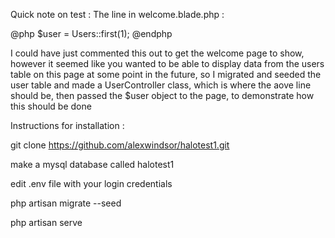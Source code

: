 
Quick note on test :
The line in welcome.blade.php :

@php
    $user = Users::first(1);
@endphp

I could have just commented this out to get the welcome page to show, however it seemed like you wanted to be able to display data from the users table on this page at some point in the future, so I migrated and seeded the user table and made a UserController class, which is where the aove line should be, then passed the $user object to the page, to demonstrate how this should be done


Instructions for installation :

  git clone https://github.com/alexwindsor/halotest1.git

  make a mysql database called halotest1

  edit .env file with your login credentials

  php artisan migrate --seed
  
  php artisan serve
